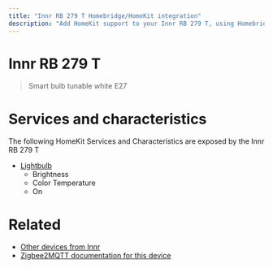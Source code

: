 ```yaml
---
title: "Innr RB 279 T Homebridge/HomeKit integration"
description: "Add HomeKit support to your Innr RB 279 T, using Homebridge, Zigbee2MQTT and homebridge-z2m."
---
```

<!---
This file has been GENERATED using src/docgen/docgen.ts
DO NOT EDIT THIS FILE MANUALLY!
-->
# Innr RB 279 T
> Smart bulb tunable white E27


# Services and characteristics
The following HomeKit Services and Characteristics are exposed by
the Innr RB 279 T

* [Lightbulb](../../light.md)
  * Brightness
  * Color Temperature
  * On


# Related
* [Other devices from Innr](../index.md#innr)
* [Zigbee2MQTT documentation for this device](https://www.zigbee2mqtt.io/devices/RB_279_T.html)